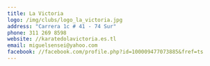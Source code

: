 ```yaml
---
title: La Victoria
logo: /img/clubs/logo_la_victoria.jpg
address: "Carrera 1c # 41 - 74 Sur"
phone: 311 269 8598
website: //karatedolavictoria.es.tl
email: miguelsensei@yahoo.com
facebook: //facebook.com/profile.php?id=100009477073885&fref=ts
---
```



